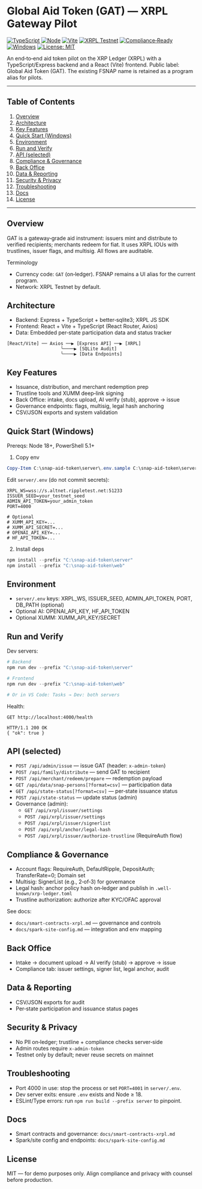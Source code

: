 # Global Aid Token (GAT) — XRPL Gateway Pilot

[![TypeScript](https://img.shields.io/badge/TypeScript-5.x-3178C6?logo=typescript&logoColor=white)](https://www.typescriptlang.org/)
[![Node](https://img.shields.io/badge/Node-18%2B-339933?logo=node.js&logoColor=white)](https://nodejs.org/)
[![Vite](https://img.shields.io/badge/Vite-5.x-646CFF?logo=vite&logoColor=white)](https://vitejs.dev/)
[![XRPL Testnet](https://img.shields.io/badge/XRPL-Testnet-23292F?logo=ripple&logoColor=white)](https://xrpl.org/)
[![Compliance‑Ready](https://img.shields.io/badge/Compliance-Ready-0E7C7B)](#compliance--governance)
[![Windows](https://img.shields.io/badge/OS-Windows-0078D6?logo=windows&logoColor=white)](#quick-start-windows)
[![License: MIT](https://img.shields.io/badge/License-MIT-000000.svg)](#license)

An end‑to‑end aid token pilot on the XRP Ledger (XRPL) with a TypeScript/Express backend and a React (Vite) frontend. Public label: Global Aid Token (GAT). The existing FSNAP name is retained as a program alias for pilots.

---

## Table of Contents

1. [Overview](#overview)
2. [Architecture](#architecture)
3. [Key Features](#key-features)
4. [Quick Start (Windows)](#quick-start-windows)
5. [Environment](#environment)
6. [Run and Verify](#run-and-verify)
7. [API (selected)](#api-selected)
8. [Compliance & Governance](#compliance--governance)
9. [Back Office](#back-office)
10. [Data & Reporting](#data--reporting)
11. [Security & Privacy](#security--privacy)
12. [Troubleshooting](#troubleshooting)
13. [Docs](#docs)
14. [License](#license)

---

## Overview

GAT is a gateway‑grade aid instrument: issuers mint and distribute to verified recipients; merchants redeem for fiat. It uses XRPL IOUs with trustlines, issuer flags, and multisig. All flows are auditable.

Terminology
- Currency code: `GAT` (on‑ledger). FSNAP remains a UI alias for the current program.
- Network: XRPL Testnet by default.

## Architecture

- Backend: Express + TypeScript + better‑sqlite3; XRPL JS SDK
- Frontend: React + Vite + TypeScript (React Router, Axios)
- Data: Embedded per‑state participation data and status tracker

```text
[React/Vite] ── Axios ──▶ [Express API] ──▶ [XRPL]
                    ╰────▶ [SQLite Audit]
                    ╰────▶ [Data Endpoints]
```

## Key Features

- Issuance, distribution, and merchant redemption prep
- Trustline tools and XUMM deep‑link signing
- Back Office: intake, docs upload, AI verify (stub), approve → issue
- Governance endpoints: flags, multisig, legal hash anchoring
- CSV/JSON exports and system validation

## Quick Start (Windows)

Prereqs: Node 18+, PowerShell 5.1+

1. Copy env

```powershell
Copy-Item C:\snap-aid-token\server\.env.sample C:\snap-aid-token\server\.env
```

Edit `server/.env` (do not commit secrets):

```
XRPL_WS=wss://s.altnet.rippletest.net:51233
ISSUER_SEED=your_testnet_seed
ADMIN_API_TOKEN=your_admin_token
PORT=4000

# Optional
# XUMM_API_KEY=...
# XUMM_API_SECRET=...
# OPENAI_API_KEY=...
# HF_API_TOKEN=...
```

2. Install deps

```powershell
npm install --prefix "C:\snap-aid-token\server"
npm install --prefix "C:\snap-aid-token\web"
```

## Environment

- `server/.env` keys: XRPL_WS, ISSUER_SEED, ADMIN_API_TOKEN, PORT, DB_PATH (optional)
- Optional AI: OPENAI_API_KEY, HF_API_TOKEN
- Optional XUMM: XUMM_API_KEY/SECRET

## Run and Verify

Dev servers:

```powershell
# Backend
npm run dev --prefix "C:\snap-aid-token\server"

# Frontend
npm run dev --prefix "C:\snap-aid-token\web"

# Or in VS Code: Tasks → Dev: both servers
```

Health:

```http
GET http://localhost:4000/health

HTTP/1.1 200 OK
{ "ok": true }
```

## API (selected)

- `POST /api/admin/issue` — issue GAT (header: `x-admin-token`)
- `POST /api/family/distribute` — send GAT to recipient
- `POST /api/merchant/redeem/prepare` — redemption payload
- `GET /api/data/snap-persons[?format=csv]` — participation data
- `GET /api/state-status[?format=csv]` — per‑state issuance status
- `POST /api/state-status` — update status (admin)
- Governance (admin):
  - `GET /api/xrpl/issuer/settings`
  - `POST /api/xrpl/issuer/settings`
  - `POST /api/xrpl/issuer/signerlist`
  - `POST /api/xrpl/anchor/legal-hash`
  - `POST /api/xrpl/issuer/authorize-trustline` (RequireAuth flow)

## Compliance & Governance

- Account flags: RequireAuth, DefaultRipple, DepositAuth; TransferRate=0; Domain set
- Multisig: SignerList (e.g., 2‑of‑3) for governance
- Legal hash: anchor policy hash on‑ledger and publish in `.well-known/xrp-ledger.toml`
- Trustline authorization: authorize after KYC/OFAC approval

See docs:

- `docs/smart-contracts-xrpl.md` — governance and controls
- `docs/spark-site-config.md` — integration and env mapping

## Back Office

- Intake → document upload → AI verify (stub) → approve → issue
- Compliance tab: issuer settings, signer list, legal anchor, audit

## Data & Reporting

- CSV/JSON exports for audit
- Per‑state participation and issuance status pages

## Security & Privacy

- No PII on‑ledger; trustline + compliance checks server‑side
- Admin routes require `x-admin-token`
- Testnet only by default; never reuse secrets on mainnet

## Troubleshooting

- Port 4000 in use: stop the process or set `PORT=4001` in `server/.env`.
- Dev server exits: ensure `.env` exists and Node ≥ 18.
- ESLint/Type errors: run `npm run build --prefix server` to pinpoint.

## Docs

- Smart contracts and governance: `docs/smart-contracts-xrpl.md`
- Spark/site config and endpoints: `docs/spark-site-config.md`

## License

MIT — for demo purposes only. Align compliance and privacy with counsel before production.
